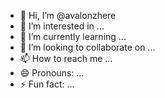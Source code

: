 - 👋 Hi, I’m @avalonzhere
- 👀 I’m interested in ...
- 🌱 I’m currently learning ...
- 💞️ I’m looking to collaborate on ...
- 📫 How to reach me ...
- 😄 Pronouns: ...
- ⚡ Fun fact: ...

<!---
avalonzhere/avalonzhere is a ✨ special ✨ repository because its `README.md` (this file) appears on your GitHub profile.
You can click the Preview link to take a look at your changes.
--->
